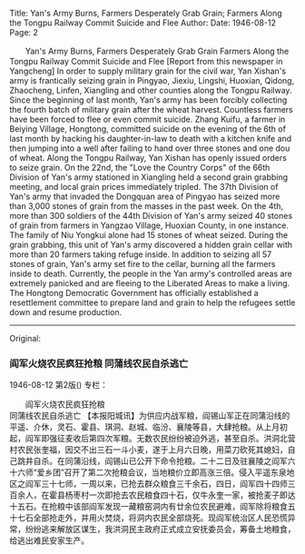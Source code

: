 Title: Yan's Army Burns, Farmers Desperately Grab Grain; Farmers Along the Tongpu Railway Commit Suicide and Flee
Author:
Date: 1946-08-12
Page: 2

　　Yan's Army Burns, Farmers Desperately Grab Grain
    Farmers Along the Tongpu Railway Commit Suicide and Flee
    [Report from this newspaper in Yangcheng] In order to supply military grain for the civil war, Yan Xishan's army is frantically seizing grain in Pingyao, Jiexiu, Lingshi, Huoxian, Qidong, Zhaocheng, Linfen, Xiangling and other counties along the Tongpu Railway. Since the beginning of last month, Yan's army has been forcibly collecting the fourth batch of military grain after the wheat harvest. Countless farmers have been forced to flee or even commit suicide. Zhang Kuifu, a farmer in Beiying Village, Hongtong, committed suicide on the evening of the 6th of last month by hacking his daughter-in-law to death with a kitchen knife and then jumping into a well after failing to hand over three stones and one dou of wheat. Along the Tongpu Railway, Yan Xishan has openly issued orders to seize grain. On the 22nd, the "Love the Country Corps" of the 66th Division of Yan's army stationed in Xiangling held a second grain grabbing meeting, and local grain prices immediately tripled. The 37th Division of Yan's army that invaded the Dongquan area of Pingyao has seized more than 3,000 stones of grain from the masses in the past week. On the 4th, more than 300 soldiers of the 44th Division of Yan's army seized 40 stones of grain from farmers in Yangzao Village, Huoxian County, in one instance. The family of Niu Yongkui alone had 15 stones of wheat seized. During the grain grabbing, this unit of Yan's army discovered a hidden grain cellar with more than 20 farmers taking refuge inside. In addition to seizing all 57 stones of grain, Yan's army set fire to the cellar, burning all the farmers inside to death. Currently, the people in the Yan army's controlled areas are extremely panicked and are fleeing to the Liberated Areas to make a living. The Hongtong Democratic Government has officially established a resettlement committee to prepare land and grain to help the refugees settle down and resume production.



<hr /> 

Original: 


### 阎军火烧农民疯狂抢粮  同蒲线农民自杀逃亡

1946-08-12
第2版()
专栏：

　　阎军火烧农民疯狂抢粮            
    同蒲线农民自杀逃亡
    【本报阳城讯】为供应内战军粮，阎锡山军正在同蒲沿线的平遥、介休，灵石、霍县、琪洞、赵城、临汾、襄陵等县，大肆抢粮。从上月初起，阎军即强征麦收后第四次军粮。无数农民纷纷被迫外逃，甚至自杀。洪洞北营村农民张奎福，因交不出三石一斗小麦，遂于上月六日晚，用菜刀砍死其媳妇，自己跳井自杀。在同蒲沿线，阎锡山已公开下命令抢粮。二十二日及驻襄陵之阎军六十六师“爱乡团”召开了第二次抢粮会议，当地粮价立即高涨三倍。侵入平遥东泉地区之阎军三十七师，一周以来，已抢去群众粮食三千余石，四日，阎军四十四师三百余人，在霍县杨枣村一次即抢去农民粮食四十石，仅牛永奎一家，被抢麦子即达十五石。在抢粮中该部阎军发现一藏粮窑洞内有廿余位农民避难，阎军除将粮食五十七石全部抢走外，并用火焚烧，将洞内农民全部烧死。现阎军统治区人民恐慌异常，纷纷逃来解放区谋生，我洪洞民主政府正式成立安抚委员会，筹备土地粮食，给逃出难民安家生产。
